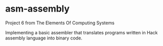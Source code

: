 # asm-assembly
Project 6 from The Elements Of Computing Systems

Implementing a basic assembler that translates programs written in Hack assembly language into binary code.
